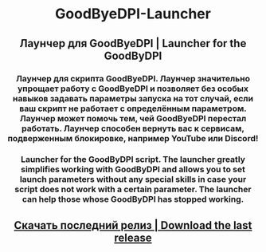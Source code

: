<h1 align="center">GoodByeDPI-Launcher</h1>
<h2 align="center">Лаунчер для GoodByeDPI | Launcher for the GoodByDPI</h2>
<h3 align="center">Лаунчер для скрипта GoodByeDPI. Лаунчер значительно упрощает работу с GoodByeDPI и позволяет без особых навыков задавать параметры запуска на тот случай, если ваш скрипт не работает с определённым параметром. Лаунчер может помочь тем, чей GoodByeDPI перестал работать. Лаунчер способен вернуть вас к сервисам, подверженным блокировке, например YouTube или Discord!</h3>
<h3 align="center">Launcher for the GoodByDPI script. The launcher greatly simplifies working with GoodByDPI and allows you to set launch parameters without any special skills in case your script does not work with a certain parameter. The launcher can help those whose GoodByDPI has stopped working.</h3>
<h2 align="center"><a href="https://github.com/0netervezer0/GoodByeDPI-Launcher/releases/tag/0.1">Скачать последний релиз | Download the last release</a></h2>
